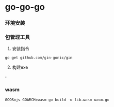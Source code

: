 # go-go-go

### 环境安装

### 包管理工具

1. 安装指令

```
go get github.com/gin-gonic/gin
```

2. 构建exe

··


### wasm

```
GOOS=js GOARCH=wasm go build -o lib.wasm wasm.go
```